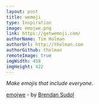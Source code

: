 ```yaml
---
layout: post
title: wemoji
type: Inspiration
image: emojwe.png
link: https://getwemoji.com/
authorName: Tim Holman
authorUrl: http://tholman.com
authorGithub: tholman
remoteImage: true
imgWidth: 438
imgHeight: 422
---
```


_Make emojis that include everyone._

[emojwe](https://getwemoji.com/) - by [Brendan Sudol](http://brendansudol.com/)
